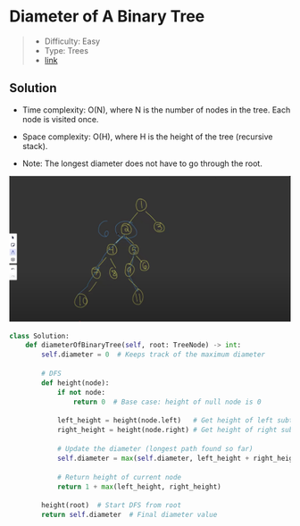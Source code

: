 # Diameter of A Binary Tree

> - Difficulty: Easy
> - Type: Trees
> - [link](https://leetcode.com/problems/diameter-of-binary-tree/)

## Solution
- Time complexity: O(N), where N is the number of nodes in the tree. Each node is visited once.
- Space complexity: O(H), where H is the height of the tree (recursive stack).

- Note: The longest diameter does not have to go through the root.

![Longest Diameter](./images/longest_diameter.png)

```python
class Solution:
    def diameterOfBinaryTree(self, root: TreeNode) -> int:
        self.diameter = 0  # Keeps track of the maximum diameter

        # DFS
        def height(node):
            if not node:
                return 0  # Base case: height of null node is 0
            
            left_height = height(node.left)   # Get height of left subtree
            right_height = height(node.right) # Get height of right subtree
            
            # Update the diameter (longest path found so far)
            self.diameter = max(self.diameter, left_height + right_height)
            
            # Return height of current node
            return 1 + max(left_height, right_height)
        
        height(root)  # Start DFS from root
        return self.diameter  # Final diameter value
```